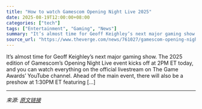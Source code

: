 ```yaml
---
title: "How to watch Gamescom Opening Night Live 2025"
date: 2025-08-19T12:00:00+08:00
categories: ["tech"]
tags: ["Entertainment", "Gaming", "News"]
summary: "It’s almost time for Geoff Keighley’s next major gaming show. The 2025 edition of Gamescom’s Opening Night Live event kicks off at 2PM ET today, and you can watch everything on the official livestream"
source_url: "https://www.theverge.com/news/761027/gamescom-opening-night-live-2025-geoff-keighley-how-to-watch"
---
```


It’s almost time for Geoff Keighley’s next major gaming show. The 2025 edition of Gamescom’s Opening Night Live event kicks off at 2PM ET today, and you can watch everything on the official livestream on The Game Awards’ YouTube channel. Ahead of the main event, there will also be a preshow at 1:30PM ET featuring [&#8230;]

---

*来源: [原文链接](https://www.theverge.com/news/761027/gamescom-opening-night-live-2025-geoff-keighley-how-to-watch)*
